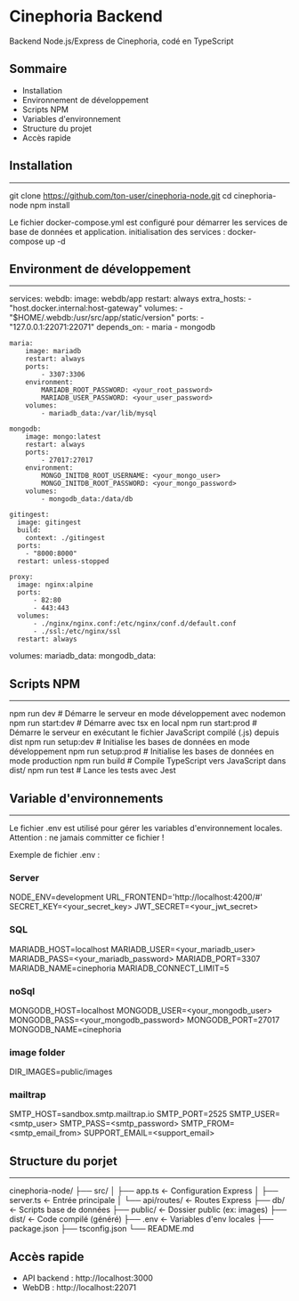 # Cinephoria Backend

Backend Node.js/Express de Cinephoria, codé en TypeScript

## Sommaire

- Installation
- Environnement de développement
- Scripts NPM
- Variables d'environnement
- Structure du projet
- Accès rapide

## Installation

---

git clone https://github.com/ton-user/cinephoria-node.git
cd cinephoria-node
npm install

Le fichier docker-compose.yml est configuré pour démarrer les services de base de données et application.
initialisation des services : docker-compose up -d

## Environment de développement

---

services:
webdb:
image: webdb/app
restart: always
extra_hosts: - "host.docker.internal:host-gateway"
volumes: - "$HOME/.webdb:/usr/src/app/static/version"
ports: - "127.0.0.1:22071:22071"
depends_on: - maria - mongodb

    maria:
        image: mariadb
        restart: always
        ports:
            - 3307:3306
        environment:
            MARIADB_ROOT_PASSWORD: <your_root_password>
            MARIADB_USER_PASSWORD: <your_user_password>
        volumes:
            - mariadb_data:/var/lib/mysql

    mongodb:
        image: mongo:latest
        restart: always
        ports:
            - 27017:27017
        environment:
            MONGO_INITDB_ROOT_USERNAME: <your_mongo_user>
            MONGO_INITDB_ROOT_PASSWORD: <your_mongo_password>
        volumes:
            - mongodb_data:/data/db

    gitingest:
      image: gitingest
      build:
        context: ./gitingest
      ports:
        - "8000:8000"
      restart: unless-stopped

    proxy:
      image: nginx:alpine
      ports:
          - 82:80
          - 443:443
      volumes:
          - ./nginx/nginx.conf:/etc/nginx/conf.d/default.conf
          - ./ssl:/etc/nginx/ssl
      restart: always

volumes:
mariadb_data:
mongodb_data:

## Scripts NPM

---

npm run dev # Démarre le serveur en mode développement avec nodemon
npm run start:dev # Démarre avec tsx en local
npm run start:prod # Démarre le serveur en exécutant le fichier JavaScript compilé (.js) depuis dist
npm run setup:dev # Initialise les bases de données en mode développement
npm run setup:prod # Initialise les bases de données en mode production
npm run build # Compile TypeScript vers JavaScript dans dist/
npm run test # Lance les tests avec Jest

## Variable d'environnements

---

Le fichier .env est utilisé pour gérer les variables d'environnement locales.
Attention : ne jamais committer ce fichier !

Exemple de fichier .env :

### Server

NODE_ENV=development
URL_FRONTEND='http://localhost:4200/#'
SECRET_KEY=<your_secret_key>
JWT_SECRET=<your_jwt_secret>

### SQL

MARIADB_HOST=localhost
MARIADB_USER=<your_mariadb_user>
MARIADB_PASS=<your_mariadb_password>
MARIADB_PORT=3307
MARIADB_NAME=cinephoria
MARIADB_CONNECT_LIMIT=5

### noSql

MONGODB_HOST=localhost
MONGODB_USER=<your_mongodb_user>
MONGODB_PASS=<your_mongodb_password>
MONGODB_PORT=27017
MONGODB_NAME=cinephoria

### image folder

DIR_IMAGES=public/images

### mailtrap

SMTP_HOST=sandbox.smtp.mailtrap.io
SMTP_PORT=2525
SMTP_USER=<smtp_user>
SMTP_PASS=<smtp_password>
SMTP_FROM=<smtp_email_from>
SUPPORT_EMAIL=<support_email>

## Structure du porjet

---

cinephoria-node/
├── src/
│ ├── app.ts ← Configuration Express
│ ├── server.ts ← Entrée principale
│ └── api/routes/ ← Routes Express
├── db/ ← Scripts base de données
├── public/ ← Dossier public (ex: images)
├── dist/ ← Code compilé (généré)
├── .env ← Variables d'env locales
├── package.json
├── tsconfig.json
└── README.md

## Accès rapide

- API backend : http://localhost:3000
- WebDB : http://localhost:22071
